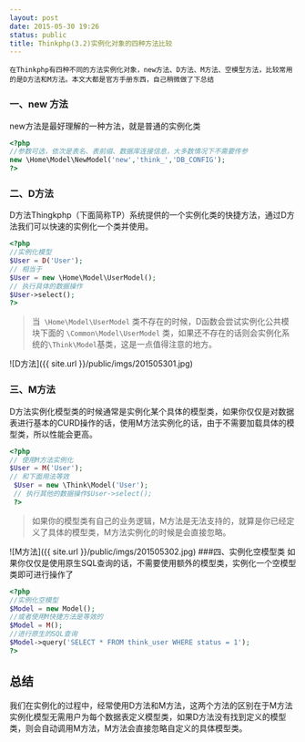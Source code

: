 ```yaml
---
layout: post
date: 2015-05-30 19:26
status: public
title: Thinkphp(3.2)实例化对象的四种方法比较
---
```


    在Thinkphp有四种不同的方法实例化对象，new方法、D方法、M方法、空模型方法，比较常用的是D方法和M方法。本文大都是官方手册东西，自己稍微做了下总结
### 一、new 方法
new方法是最好理解的一种方法，就是普通的实例化类

``` php
<?php
//参数可选，依次是表名、表前缀、数据库连接信息，大多数情况下不需要传参
new \Home\Model\NewModel('new','think_','DB_CONFIG');
?>
```

### 二、D方法
D方法Thingkphp（下面简称TP）系统提供的一个实例化类的快捷方法，通过D方法我们可以快速的实例化一个类并使用。

``` php
<?php
//实例化模型
$User = D('User');
// 相当于 
$User = new \Home\Model\UserModel();
// 执行具体的数据操作
$User->select();
?>
```

>当` \Home\Model\UserModel` 类不存在的时候，D函数会尝试实例化公共模块下面的 `\Common\Model\UserModel` 类，如果还不存在的话则会实例化系统的`\Think\Model`基类，这是一点值得注意的地方。

![D方法]({{ site.url }}/public/imgs/201505301.jpg)

<!-- more -->

### 三、M方法
D方法实例化模型类的时候通常是实例化某个具体的模型类，如果你仅仅是对数据表进行基本的CURD操作的话，使用M方法实例化的话，由于不需要加载具体的模型类，所以性能会更高。

``` php
<?php
// 使用M方法实例化
$User = M('User');
// 和下面用法等效
 $User = new \Think\Model('User'); 
 // 执行其他的数据操作$User->select();
 ?>
```

>如果你的模型类有自己的业务逻辑，M方法是无法支持的，就算是你已经定义了具体的模型类，M方法实例化的时候是会直接忽略。

![M方法]({{ site.url }}/public/imgs/201505302.jpg)
###四、实例化空模型类
如果你仅仅是使用原生SQL查询的话，不需要使用额外的模型类，实例化一个空模型类即可进行操作了

``` php
<?php
//实例化空模型
$Model = new Model();
//或者使用M快捷方法是等效的
$Model = M();
//进行原生的SQL查询
$Model->query('SELECT * FROM think_user WHERE status = 1');
?>
```

## 总结
我们在实例化的过程中，经常使用D方法和M方法，这两个方法的区别在于M方法实例化模型无需用户为每个数据表定义模型类，如果D方法没有找到定义的模型类，则会自动调用M方法，M方法会直接忽略自定义的具体模型类。








